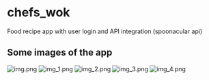 # chefs_wok

Food recipe app with user login and API integration (spoonacular api)

## Some images of the app

![img.png](img.png) ![img_1.png](img_1.png) ![img_2.png](img_2.png) ![img_3.png](img_3.png) ![img_4.png](img_4.png)

